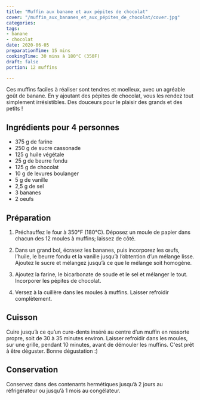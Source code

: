 ```yaml
---
title: "Muffin aux banane et aux pépites de chocolat"
cover: "/muffin_aux_bananes_et_aux_pépites_de_chocolat/cover.jpg"
categories:
tags:
- banane
- chocolat
date: 2020-06-05
preparationTime: 15 mins
cookingTime: 30 mins à 180°C (350F)
draft: false
portion: 12 muffins

---
```

Ces muffins faciles à réaliser sont tendres et moelleux, avec un agréable goût de banane. En y ajoutant des pépites de chocolat, vous les rendez tout simplement irrésistibles. Des douceurs pour le plaisir des grands et des petits !
<!--more--> 

## Ingrédients pour 4 personnes

- 375 g de farine 
- 250 g de sucre cassonade
- 125 g huile végétale
- 25 g de beurre fondu
- 125 g de chocolat
- 10 g de levures boulanger
- 5 g de vanille
- 2,5 g de sel
- 3 bananes
- 2 oeufs


## Préparation ##

1. Préchauffez le four à 350°F (180°C). Déposez un moule de papier dans chacun des 12 moules à muffins; laissez de côté.

2. Dans un grand bol, écrasez les bananes, puis incorporez les œufs, l’huile, le beurre fondu et la vanille jusqu’à l’obtention d’un mélange lisse. Ajoutez le sucre et mélangez jusqu’à ce que le mélange soit homogène.

3. Ajoutez la farine, le bicarbonate de soude et le sel et mélanger le tout. Incorporer les pépites de chocolat.

4. Versez à la cuillère dans les moules à muffins. Laisser refroidir complètement.

## Cuisson ##

Cuire jusqu’à ce qu’un cure-dents inséré au centre d’un muffin en ressorte propre, soit de 30 à 35 minutes environ. Laisser refroidir dans les moules, sur une grille, pendant 10 minutes, avant de démouler les muffins. C'est prêt à être déguster. Bonne dégustation :)

## Conservation

Conservez dans des contenants hermétiques jusqu’à 2 jours au réfrigérateur ou jusqu’à 1 mois au congélateur.
